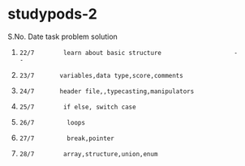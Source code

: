 # studypods-2
S.No.    Date                 task                               problem             solution 
 1.     22/7        learn about basic structure                    -                    -
 2.     23/7       variables,data type,score,comments             
 3.     24/7       header file,,typecasting,manipulators      
 4.     25/7        if else, switch case
 5.     26/7         loops          
 6.     27/7         break,pointer 
 7.     28/7        array,structure,union,enum
